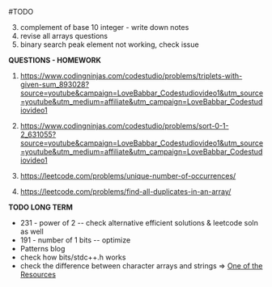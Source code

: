 #TODO

3. complement of base 10 integer - write down notes
4. revise all arrays questions
5. binary search peak element not working, check issue

**QUESTIONS - HOMEWORK**

1. https://www.codingninjas.com/codestudio/problems/triplets-with-given-sum_893028?source=youtube&campaign=LoveBabbar_Codestudiovideo1&utm_source=youtube&utm_medium=affiliate&utm_campaign=LoveBabbar_Codestudiovideo1

2. https://www.codingninjas.com/codestudio/problems/sort-0-1-2_631055?source=youtube&campaign=LoveBabbar_Codestudiovideo1&utm_source=youtube&utm_medium=affiliate&utm_campaign=LoveBabbar_Codestudiovideo1

3. https://leetcode.com/problems/unique-number-of-occurrences/

4. https://leetcode.com/problems/find-all-duplicates-in-an-array/

**TODO LONG TERM**

- 231 - power of 2 -- check alternative efficient solutions & leetcode soln as well
- 191 - number of 1 bits -- optimize
- Patterns blog
- check how bits/stdc++.h works
- check the difference between character arrays and strings => [One of the Resources](https://stackoverflow.com/questions/40716515/do-stdstrings-end-in-0-when-initialized-with-a-string-literal)
